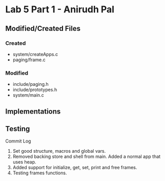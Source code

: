 Lab 5 Part 1 - Anirudh Pal
===

Modified/Created Files
---

### Created

* system/createApps.c
* paging/frame.c

### Modified

* include/paging.h
* include/prototypes.h
* system/main.c

Implementations
---

Testing
---

Commit Log

1. Set good structure, macros and global vars.
2. Removed backing store and shell from main. Added a normal app that uses heap.
3. Added support for initialize, get, set, print and free frames.
4. Testing frames functions.
